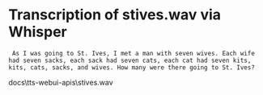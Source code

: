 # Transcription  of stives.wav via Whisper
```
 As I was going to St. Ives, I met a man with seven wives. Each wife had seven sacks, each sack had seven cats, each cat had seven kits, kits, cats, sacks, and wives. How many were there going to St. Ives?
 ```
 docs\tts-webui-apis\stives.wav